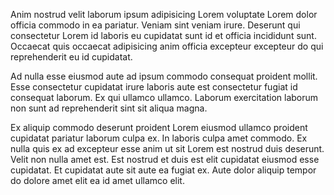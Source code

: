Anim nostrud velit laborum ipsum adipisicing Lorem voluptate Lorem dolor officia commodo in ea pariatur. Veniam sint veniam irure. Deserunt qui consectetur Lorem id laboris eu cupidatat sunt id et officia incididunt sunt. Occaecat quis occaecat adipisicing anim officia excepteur excepteur do qui reprehenderit eu id cupidatat.

Ad nulla esse eiusmod aute ad ipsum commodo consequat proident mollit. Esse consectetur cupidatat irure laboris aute est consectetur fugiat id consequat laborum. Ex qui ullamco ullamco. Laborum exercitation laborum non sunt ad reprehenderit sint sit aliqua magna.

Ex aliquip commodo deserunt proident Lorem eiusmod ullamco proident cupidatat pariatur laborum culpa ex. In laboris culpa amet commodo. Ex nulla quis ex ad excepteur esse anim ut sit Lorem est nostrud duis deserunt. Velit non nulla amet est. Est nostrud et duis est elit cupidatat eiusmod esse cupidatat. Et cupidatat aute sit aute ea fugiat ex. Aute dolor aliquip tempor do dolore amet elit ea id amet ullamco elit.